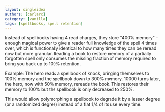 ```yaml
---
layout: singleidea
authors: [carlarc]
category: [vanilla]
tags: [spellbooks, spell retention]
---
```

Instead of spellbooks having 4 read charges, they store "400% memory" - enough
magical power to give a reader full knowledge of the spell 4 times over, which
is functionally identical to how many times they can be reread now but more
granular. Reading a book to restore memory of a partially forgotten spell only
consumes the missing fraction of memory required to bring you back up to 100%
retention.

Example: The hero reads a spellbook of knock, bringing themselves to 100% memory
and the spellbook down to 300% memory. 10000 turns later, the hero, now with 50%
memory, rereads the book. This restores their memory to 100% but the spellbook
is only decreased to 250%.

This would allow polymorphing a spellbook to degrade it by a lesser degree (or a
randomized degree) instead of a flat 1/4 of its use every time.
